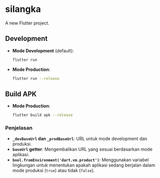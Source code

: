 # silangka

A new Flutter project.

## Development

- **Mode Development** (default):

  ```sh
  flutter run
  ```

- **Mode Production**:

  ```sh
  flutter run --release
  ```

## Build APK

- **Mode Production**:

  ```sh
  flutter build apk --release
  ```


### Penjelasan

- **`_devBaseUrl` dan `_prodBaseUrl`**: URL untuk mode development dan produksi.
- **`baseUrl` getter**: Mengembalikan URL yang sesuai berdasarkan mode aplikasi.
- **`bool.fromEnvironment('dart.vm.product')`**: Menggunakan variabel lingkungan untuk menentukan apakah aplikasi sedang berjalan dalam mode produksi (`true`) atau tidak (`false`).